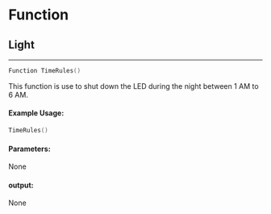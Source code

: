 # Function

## Light
---
```Go
Function TimeRules()
```
This function is use to shut down the LED during the night between 1 AM to 6 AM.

#### Example Usage:
```Go
TimeRules()
```

#### Parameters:

None

#### output:

None
